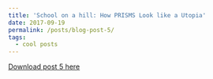 ```yaml
---
title: 'School on a hill: How PRISMS Look like a Utopia'
date: 2017-09-19
permalink: /posts/blog-post-5/
tags:
  - cool posts
---
```


<a href = "http://chengguo2000.github.io/files/Blog-Posts/5_-_School_on_a_hill__How_PRISMS_looks_like_an_Utopia.pdf">Download post 5 here</a>